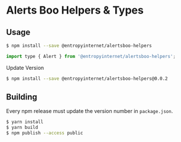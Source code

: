 # Alerts Boo Helpers & Types

## Usage

```bash
$ npm install --save @entropyinternet/alertsboo-helpers
```

```js
import type { Alert } from '@entropyinternet/alertsboo-helpers';
```

Update Version
```bash
$ npm install --save @entropyinternet/alertsboo-helpers@0.0.2
```

## Building

Every npm release must update the version number in `package.json`.

```bash
$ yarn install
$ yarn build
$ npm publish --access public
```